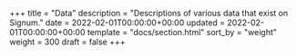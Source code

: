 +++
title = "Data"
description = "Descriptions of various data that exist on Signum."
date = 2022-02-01T00:00:00+00:00
updated = 2022-02-01T00:00:00+00:00
template = "docs/section.html"
sort_by = "weight"
weight = 300
draft = false
+++
